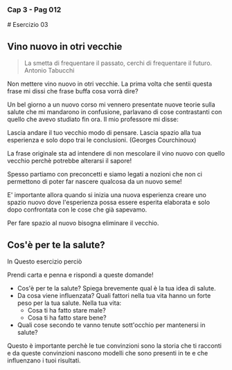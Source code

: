 ### Cap 3 - Pag 012

# Esercizio 03 
 
## Vino nuovo in otri vecchie

> La smetta di frequentare il passato, cerchi di frequentare il futuro.
> Antonio Tabucchi

Non mettere vino nuovo in otri vecchie. La prima volta che sentii questa frase mi dissi che frase buffa cosa vorrà dire? 

Un bel giorno a un nuovo corso mi vennero presentate nuove teorie sulla salute che mi mandarono in confusione, parlavano di cose contrastanti con quello che avevo studiato fin ora. Il mio professore mi disse:

Lascia andare il tuo vecchio modo di pensare. Lascia spazio alla tua esperienza e solo dopo trai le conclusioni. (Georges Courchinoux)

La frase originale sta ad intendere di non mescolare il vino nuovo con quello vecchio perchè potrebbe alterarsi il sapore!

Spesso partiamo con preconcetti e siamo legati a nozioni che non ci permettono di poter far nascere qualcosa da un nuovo seme!

E' importante allora quando si inizia una nuova esperienza creare uno spazio nuovo dove l'esperienza possa essere esperita elaborata e solo dopo confrontata con le cose che già sapevamo.

Per fare spazio al nuovo bisogna eliminare il vecchio.


## Cos'è per te la salute?

In Questo esercizio perciò 

Prendi carta e penna e rispondi a queste domande!

- Cos'è per te la salute? Spiega brevemente qual è la tua idea di salute.
- Da cosa viene influenzata? Quali fattori nella tua vita hanno un forte peso per la tua salute. 
   Nella tua vita:
   - Cosa ti ha fatto stare male? 
   - Cosa ti ha fatto stare bene?
- Quali cose secondo te vanno tenute sott'occhio per mantenersi in salute?

Questo è importante perchè le tue convinzioni sono la storia che ti racconti e da queste convinzioni nascono modelli che sono presenti in te e che influenzano i tuoi risultati. 
<!-- Intestino crasso
-->
